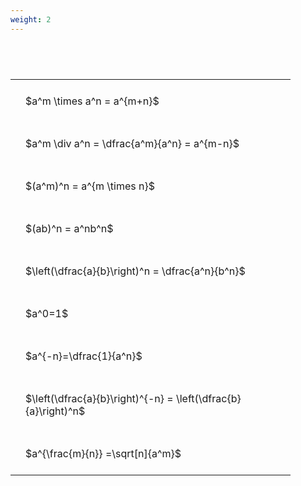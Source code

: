 ```yaml
---
weight: 2
---
```


#  
<br>
<style type="text/css">
#T_2cd50 th.col_heading {
  text-align: left;
  font-size: 1em;
}
#T_2cd50 td {
  text-align: left;
  font-size: 1em;
  padding: 1.5em;
}
#T_2cd50_row0_col0, #T_2cd50_row1_col0, #T_2cd50_row2_col0, #T_2cd50_row3_col0, #T_2cd50_row4_col0, #T_2cd50_row5_col0, #T_2cd50_row6_col0, #T_2cd50_row7_col0, #T_2cd50_row8_col0 {
  width: 400px;
  white-space: pre-wrap;
}
</style>
<table id="T_2cd50">
  <thead>
  </thead>
  <tbody>
    <tr>
      <td id="T_2cd50_row0_col0" class="data row0 col0" >$a^m \times a^n = a^{m+n}$</td>
    </tr>
    <tr>
      <td id="T_2cd50_row1_col0" class="data row1 col0" >$a^m \div a^n = \dfrac{a^m}{a^n} = a^{m-n}$</td>
    </tr>
    <tr>
      <td id="T_2cd50_row2_col0" class="data row2 col0" >$(a^m)^n = a^{m \times n}$</td>
    </tr>
    <tr>
      <td id="T_2cd50_row3_col0" class="data row3 col0" >$(ab)^n = a^nb^n$</td>
    </tr>
    <tr>
      <td id="T_2cd50_row4_col0" class="data row4 col0" >$\left(\dfrac{a}{b}\right)^n = \dfrac{a^n}{b^n}$</td>
    </tr>
    <tr>
      <td id="T_2cd50_row5_col0" class="data row5 col0" >$a^0=1$</td>
    </tr>
    <tr>
      <td id="T_2cd50_row6_col0" class="data row6 col0" >$a^{-n}=\dfrac{1}{a^n}$</td>
    </tr>
    <tr>
      <td id="T_2cd50_row7_col0" class="data row7 col0" >$\left(\dfrac{a}{b}\right)^{-n} = \left(\dfrac{b}{a}\right)^n$</td>
    </tr>
    <tr>
      <td id="T_2cd50_row8_col0" class="data row8 col0" >$a^{\frac{m}{n}} =\sqrt[n]{a^m}$</td>
    </tr>
  </tbody>
</table>
